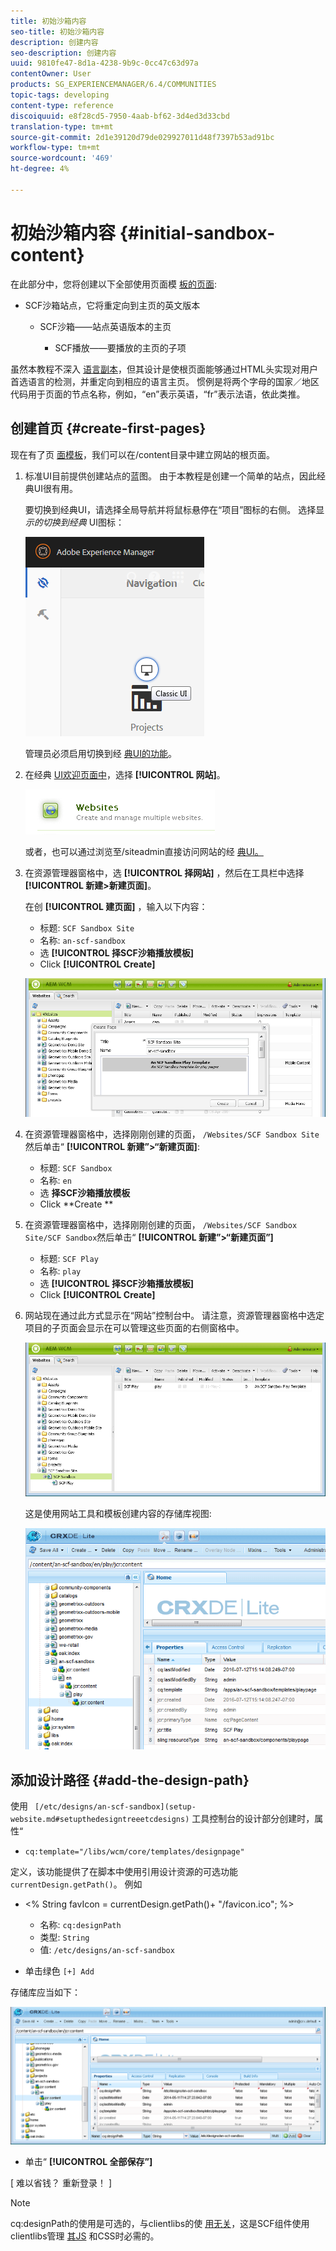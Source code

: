 ```yaml
---
title: 初始沙箱内容
seo-title: 初始沙箱内容
description: 创建内容
seo-description: 创建内容
uuid: 9810fe47-8d1a-4238-9b9c-0cc47c63d97a
contentOwner: User
products: SG_EXPERIENCEMANAGER/6.4/COMMUNITIES
topic-tags: developing
content-type: reference
discoiquuid: e8f28cd5-7950-4aab-bf62-3d4ed3d33cbd
translation-type: tm+mt
source-git-commit: 2d1e39120d79de029927011d48f7397b53ad91bc
workflow-type: tm+mt
source-wordcount: '469'
ht-degree: 4%

---
```



# 初始沙箱内容 {#initial-sandbox-content}

在此部分中，您将创建以下全部使用页面模 [板的页面](initial-app.md#createthepagetemplate):

* SCF沙箱站点，它将重定向到主页的英文版本

   * SCF沙箱——站点英语版本的主页

      * SCF播放——要播放的主页的子项

虽然本教程不深入 [语言副本](../../help/sites-administering/tc-prep.md)，但其设计是使根页面能够通过HTML头实现对用户首选语言的检测，并重定向到相应的语言主页。 惯例是将两个字母的国家／地区代码用于页面的节点名称，例如，“en”表示英语，“fr”表示法语，依此类推。

## 创建首页 {#create-first-pages}

现在有了页 [面模板](initial-app.md#createthepagetemplate)，我们可以在/content目录中建立网站的根页面。

1. 标准UI目前提供创建站点的蓝图。 由于本教程是创建一个简单的站点，因此经典UI很有用。

   要切换到经典UI，请选择全局导航并将鼠标悬停在“项目”图标的右侧。 选择显 *示的切换到经典* UI图标：

   ![chlimage_1-36](assets/chlimage_1-36.png)

   管理员必须启用切换到经 [典UI的功能](../../help/sites-administering/enable-classic-ui.md)。

1. 在经典 [UI欢迎页面中](http://localhost:4502/welcome.html)，选择 **[!UICONTROL 网站]**。

   ![chlimage_1-37](assets/chlimage_1-37.png)

   或者，也可以通过浏览至/siteadmin直接访问网站的经 [典UI。](http://localhost:4502/siteadmin)

1. 在资源管理器窗格中，选 **[!UICONTROL 择网站]** ，然后在工具栏中选择 **[!UICONTROL 新建>新建页面]**。

   在创 **[!UICONTROL 建页面]** ，输入以下内容：

   * 标题: `SCF Sandbox Site`
   * 名称: `an-scf-sandbox`
   * 选 **[!UICONTROL 择SCF沙箱播放模板]**
   * Click **[!UICONTROL Create]**

   ![chlimage_1-38](assets/chlimage_1-38.png)

1. 在资源管理器窗格中，选择刚刚创建的页面， `/Websites/SCF Sandbox Site`然后单击“ **[!UICONTROL 新建”>“新建页面]**:

   * 标题: `SCF Sandbox`
   * 名称: `en`
   * 选 **择SCF沙箱播放模板&#x200B;**
   * Click **Create **

1. 在资源管理器窗格中，选择刚刚创建的页面， `/Websites/SCF Sandbox Site/SCF Sandbox`然后单击“ **[!UICONTROL 新建”>“新建页面”]**

   * 标题: `SCF Play`
   * 名称: `play`
   * 选 **[!UICONTROL 择SCF沙箱播放模板]**
   * Click **[!UICONTROL Create]**

1. 网站现在通过此方式显示在“网站”控制台中。 请注意，资源管理器窗格中选定项目的子页面会显示在可以管理这些页面的右侧窗格中。

   ![chlimage_1-39](assets/chlimage_1-39.png)

   这是使用网站工具和模板创建内容的存储库视图:

   ![chlimage_1-40](assets/chlimage_1-40.png)

## 添加设计路径 {#add-the-design-path}

使用 ` [/etc/designs/an-scf-sandbox](setup-website.md#setupthedesigntreeetcdesigns)` 工具控制台的设计部分创建时，属性“

* `cq:template="/libs/wcm/core/templates/designpage"`

定义，该功能提供了在脚本中使用引用设计资源的可选功能 `currentDesign.getPath()`。 例如

* &lt;% String favIcon = currentDesign.getPath()+ &quot;/favicon.ico&quot;; %>


   * 名称: `cq:designPath`
   * 类型: `String`
   * 值: `/etc/designs/an-scf-sandbox`

* 单击绿色 `[+] Add`

存储库应当如下：

![chlimage_1-41](assets/chlimage_1-41.png)

* 单击“ **[!UICONTROL 全部保存”]**

[ 难以省钱？ 重新登录！ ]

>[!NOTE]
>
>cq:designPath的使用是可选的，与clientlibs的使 [用无关](develop-app.md#includeclientlibsintemplate)，这是SCF组件使用clientlibs管理 [其JS](client-customize.md#clientlibs-for-scf) 和CSS时必需的。


